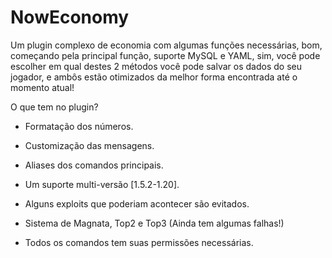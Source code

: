 # NowEconomy

Um plugin complexo de economia com algumas funções necessárias, bom, começando pela principal função, suporte MySQL e YAML, sim, você pode escolher em qual destes 2 métodos você pode salvar os dados do seu jogador, e ambôs estão otimizados da melhor forma encontrada até o momento atual!

O que tem no plugin?
- Formatação dos números.
- Customização das mensagens.
- Aliases dos comandos principais.
- Um suporte multi-versão [1.5.2-1.20].

- Alguns exploits que poderiam acontecer são evitados.
- Sistema de Magnata, Top2 e Top3 (Ainda tem algumas falhas!)
- Todos os comandos tem suas permissões necessárias.
